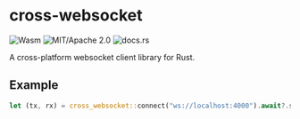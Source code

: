 # cross-websocket

![Wasm](https://img.shields.io/badge/available-Wasm/Native-pink)
![MIT/Apache 2.0](https://img.shields.io/badge/license-MIT%2FApache--2.0-blue.svg)
![docs.rs](https://img.shields.io/docsrs/cross-websocket)

A cross-platform websocket client library for Rust.

## Example

```rust
let (tx, rx) = cross_websocket::connect("ws://localhost:4000").await?.split();
```
